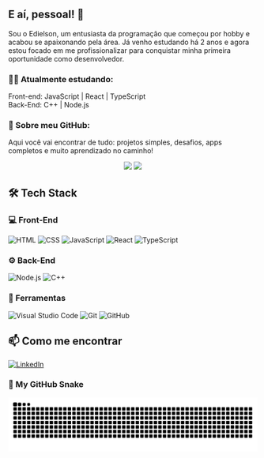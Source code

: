 ## E aí, pessoal! 👋

Sou o Edielson, um entusiasta da programação que começou por hobby e acabou se apaixonando pela área. Já venho estudando há 2 anos e agora estou focado em me profissionalizar para conquistar minha primeira oportunidade como desenvolvedor.

### 👨‍💻 Atualmente estudando:
Front-end: JavaScript | React | TypeScript <br>
Back-End: C++ | Node.js

### 🚀 Sobre meu GitHub:
Aqui você vai encontrar de tudo: projetos simples, desafios, apps completos e muito aprendizado no caminho!

<div align="center">
  <img src="https://github-readme-stats.vercel.app/api?username=EdielsonSolidade&show_icons=true&theme=radical" width="47%" />
  <img src="https://github-readme-stats.vercel.app/api/top-langs/?username=EdielsonSolidade&layout=compact&theme=radical" width="42%" />
</div>


## 🛠️ Tech Stack

### 💻 Front-End
![HTML](https://img.shields.io/badge/-HTML5-orange?style=for-the-badge&logo=html5)
![CSS](https://img.shields.io/badge/-CSS3-blue?style=for-the-badge&logo=css3)
![JavaScript](https://img.shields.io/badge/-JavaScript-yellow?style=for-the-badge&logo=javascript)
![React](https://img.shields.io/badge/-React-61DAFB?style=for-the-badge&logo=react&logoColor=black)
![TypeScript](https://img.shields.io/badge/-TypeScript-3178C6?style=for-the-badge&logo=typescript&logoColor=white)

### ⚙️ Back-End
![Node.js](https://img.shields.io/badge/-Node.js-339933?style=for-the-badge&logo=node.js&logoColor=white)
![C++](https://img.shields.io/badge/C%2B%2B-00599C?style=for-the-badge&logo=c%2B%2B&logoColor=white)

### 🧰 Ferramentas
![Visual Studio Code](https://img.shields.io/badge/-VSCode-007ACC?style=for-the-badge&logo=visual-studio-code&logoColor=white)
![Git](https://img.shields.io/badge/-Git-F05032?style=for-the-badge&logo=git&logoColor=white)
![GitHub](https://img.shields.io/badge/-GitHub-181717?style=for-the-badge&logo=github&logoColor=white)

## 📫 Como me encontrar

[![LinkedIn](https://img.shields.io/badge/-LinkedIn-0A66C2?style=for-the-badge&logo=linkedin&logoColor=white)](https://www.linkedin.com/in/edielsonsolidade/)



### 🐍 My GitHub Snake

![Snake animation](https://raw.githubusercontent.com/EdielsonSolidade/EdielsonSolidade/output/github-contribution-grid-snake-radical.svg)



